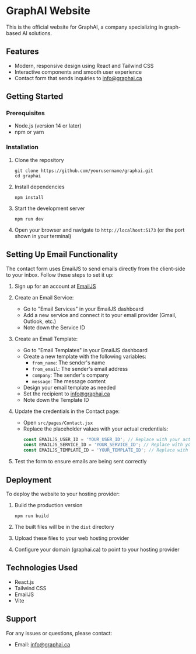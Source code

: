 # GraphAI Website

This is the official website for GraphAI, a company specializing in graph-based AI solutions.

## Features

- Modern, responsive design using React and Tailwind CSS
- Interactive components and smooth user experience
- Contact form that sends inquiries to info@graphai.ca

## Getting Started

### Prerequisites

- Node.js (version 14 or later)
- npm or yarn

### Installation

1. Clone the repository
   ```
   git clone https://github.com/yourusername/graphai.git
   cd graphai
   ```

2. Install dependencies
   ```
   npm install
   ```

3. Start the development server
   ```
   npm run dev
   ```

4. Open your browser and navigate to `http://localhost:5173` (or the port shown in your terminal)

## Setting Up Email Functionality

The contact form uses EmailJS to send emails directly from the client-side to your inbox. Follow these steps to set it up:

1. Sign up for an account at [EmailJS](https://www.emailjs.com/)

2. Create an Email Service:
   - Go to "Email Services" in your EmailJS dashboard
   - Add a new service and connect it to your email provider (Gmail, Outlook, etc.)
   - Note down the Service ID

3. Create an Email Template:
   - Go to "Email Templates" in your EmailJS dashboard
   - Create a new template with the following variables:
     - `from_name`: The sender's name
     - `from_email`: The sender's email address
     - `company`: The sender's company
     - `message`: The message content
   - Design your email template as needed
   - Set the recipient to info@graphai.ca
   - Note down the Template ID

4. Update the credentials in the Contact page:
   - Open `src/pages/Contact.jsx`
   - Replace the placeholder values with your actual credentials:
     ```jsx
     const EMAILJS_USER_ID = 'YOUR_USER_ID'; // Replace with your actual EmailJS user ID
     const EMAILJS_SERVICE_ID = 'YOUR_SERVICE_ID'; // Replace with your actual EmailJS service ID
     const EMAILJS_TEMPLATE_ID = 'YOUR_TEMPLATE_ID'; // Replace with your actual EmailJS template ID
     ```

5. Test the form to ensure emails are being sent correctly

## Deployment

To deploy the website to your hosting provider:

1. Build the production version
   ```
   npm run build
   ```

2. The built files will be in the `dist` directory

3. Upload these files to your web hosting provider

4. Configure your domain (graphai.ca) to point to your hosting provider

## Technologies Used

- React.js
- Tailwind CSS
- EmailJS
- Vite

## Support

For any issues or questions, please contact:
- Email: info@graphai.ca

<!-- TEST COMMIT: This is a test line added for a test commit. -->
<!-- TEST COMMIT (2): This is another test line for a new test commit. -->
